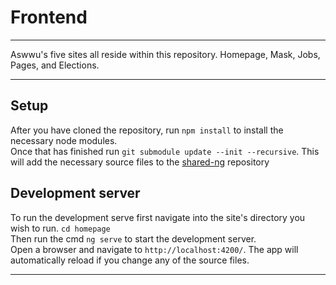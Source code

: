 # Frontend
---

Aswwu's five sites all reside within this repository. Homepage, Mask, Jobs, Pages, and Elections. 

---

## Setup  
After you have cloned the repository, run `npm install` to install the necessary node modules.  
Once that has finished run `git submodule update --init --recursive`. This will add the necessary source files to the [shared-ng](https://github.com/ASWWU-Web/shared-ng) repository 



## Development server  
To run the development serve first navigate into the site's directory you wish to run.
`cd homepage`  
Then run the cmd `ng serve` to start the development server.  
Open a browser and navigate to `http://localhost:4200/`. The app will automatically reload if you change any of the source files.

---
